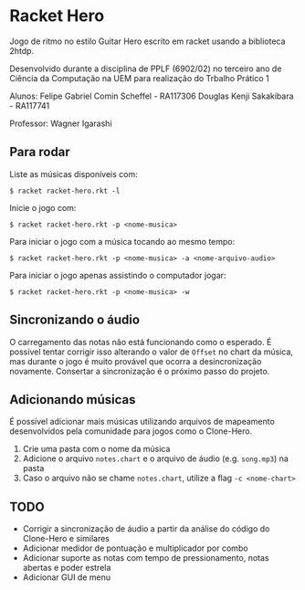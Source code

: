 # Racket Hero

Jogo de ritmo no estilo Guitar Hero escrito em racket usando a biblioteca 2htdp.

Desenvolvido durante a disciplina de PPLF (6902/02)
no terceiro ano de Ciência da Computação na UEM
para realização do Trbalho Prático 1
 
Alunos:
  Felipe Gabriel Comin Scheffel - RA117306
  Douglas Kenji Sakakibara - RA117741

Professor: Wagner Igarashi

## Para rodar

Liste as músicas disponíveis com:
```
$ racket racket-hero.rkt -l
```

Inicie o jogo com:
```
$ racket racket-hero.rkt -p <nome-musica>
```

Para iniciar o jogo com a música tocando ao mesmo tempo:
```
$ racket racket-hero.rkt -p <nome-musica> -a <nome-arquivo-audio>
```

Para iniciar o jogo apenas assistindo o computador jogar:
```
$ racket racket-hero.rkt -p <nome-musica> -w
```
## Sincronizando o áudio

O carregamento das notas não está funcionando como o esperado. É possível tentar corrigir isso alterando o valor de `Offset` no chart da música, mas durante o jogo é muito provável que ocorra a desincronização novamente. Consertar a sincronização é o próximo passo do projeto.

## Adicionando músicas

É possível adicionar mais músicas utilizando arquivos de mapeamento desenvolvidos pela comunidade para jogos como o Clone-Hero.

1. Crie uma pasta com o nome da música
2. Adicione o arquivo `notes.chart` e o arquivo de áudio (e.g. `song.mp3`) na pasta
3. Caso o arquivo não se chame `notes.chart`, utilize a flag `-c <nome-chart>`

## TODO

- Corrigir a sincronização de áudio a partir da análise do código do Clone-Hero e similares
- Adicionar medidor de pontuação e multiplicador por combo
- Adicionar suporte as notas com tempo de pressionamento, notas abertas e poder estrela
- Adicionar GUI de menu